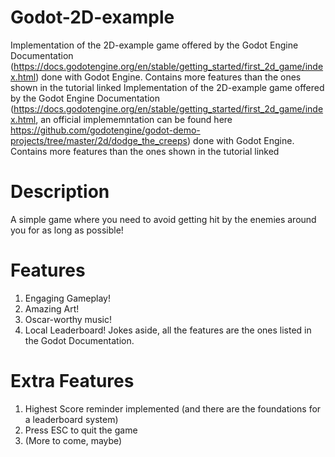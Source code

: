 # Godot-2D-example
Implementation of the 2D-example game offered by the Godot Engine Documentation (https://docs.godotengine.org/en/stable/getting_started/first_2d_game/index.html) done with Godot Engine. Contains more features than the ones shown in the tutorial linked 
Implementation of the 2D-example game offered by the Godot Engine Documentation (https://docs.godotengine.org/en/stable/getting_started/first_2d_game/index.html, an official implememntation can be found here https://github.com/godotengine/godot-demo-projects/tree/master/2d/dodge_the_creeps) done with Godot Engine. Contains more features than the ones shown in the tutorial linked 
# Description
A simple game where you need to avoid getting hit by the enemies around you for as long as possible!
# Features
1. Engaging Gameplay!
2. Amazing Art!
3. Oscar-worthy music!
4. Local Leaderboard!
Jokes aside, all the features are the ones listed in the Godot Documentation.
# Extra Features
1. Highest Score reminder implemented (and there are the foundations for a leaderboard system)
2. Press ESC to quit the game
3. (More to come, maybe)
